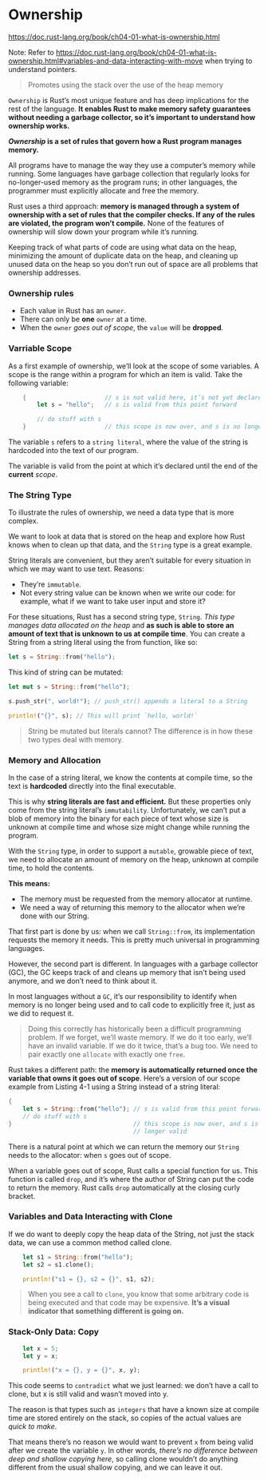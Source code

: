 # Ownership
https://doc.rust-lang.org/book/ch04-01-what-is-ownership.html

Note: Refer to https://doc.rust-lang.org/book/ch04-01-what-is-ownership.html#variables-and-data-interacting-with-move when trying to understand pointers.

> Promotes using the stack over the use of the heap memory

`Ownership` is Rust’s most unique feature and has deep implications for the rest of the language. **It enables Rust to make memory safety guarantees without needing a garbage collector, so it’s important to understand how ownership works.** 

***Ownership* is a set of rules that govern how a Rust program manages memory.** 

All programs have to manage the way they use a computer’s memory while running. Some languages have garbage collection that regularly looks for no-longer-used memory as the program runs; in other languages, the programmer must explicitly allocate and free the memory. 

Rust uses a third approach: **memory is managed through a system of ownership with a set of rules that the compiler checks. If any of the rules are violated, the program won’t compile.** None of the features of ownership will slow down your program while it’s running.

Keeping track of what parts of code are using what data on the heap, minimizing the amount of duplicate data on the heap, and cleaning up unused data on the heap so you don’t run out of space are all problems that ownership addresses. 

### Ownership rules
* Each value in Rust has an `owner`.
* There can only be **one** `owner` at a time.
* When the `owner` *goes out of scope*, the `value` will be **dropped**.

### Varriable Scope
As a first example of ownership, we’ll look at the scope of some variables. A scope is the range within a program for which an item is valid. Take the following variable:

```rust
    {                      // s is not valid here, it’s not yet declared
        let s = "hello";   // s is valid from this point forward

        // do stuff with s
    }                      // this scope is now over, and s is no longer valid
```
The variable `s` refers to a `string literal`, where the value of the string is hardcoded into the text of our program.

The variable is valid from the point at which it’s declared until the end of the **current** *scope*. 

### The String Type
To illustrate the rules of ownership, we need a data type that is more complex.

We want to look at data that is stored on the heap and explore how Rust knows when to clean up that data, and the `String` type is a great example.

String literals are convenient, but they aren’t suitable for every situation in which we may want to use text.  Reasons:
 
* They’re `immutable`. 
* Not every string value can be known when we write our code: for example, what if we want to take user input and store it? 

For these situations, Rust has a second string type, `String`. *This type manages data allocated on the heap* and **as such is able to store an amount of text that is unknown to us at compile time**. You can create a String from a string literal using the from function, like so:

```rust
let s = String::from("hello");
```

This kind of string can be mutated:
```rust
let mut s = String::from("hello");

s.push_str(", world!"); // push_str() appends a literal to a String

println!("{}", s); // This will print `hello, world!`
```

> String be mutated but literals cannot? The difference is in how these two types deal with memory.

### Memory and Allocation
In the case of a string literal, we know the contents at compile time, so the text is **hardcoded** directly into the final executable. 

This is why **string literals are fast and efficient.** But these properties only come from the string literal’s `immutability`. Unfortunately, we can’t put a blob of memory into the binary for each piece of text whose size is unknown at compile time and whose size might change while running the program.

With the `String` type, in order to support a `mutable`, growable piece of text, we need to allocate an amount of memory on the heap, unknown at compile time, to hold the contents. 

**This means:**

- The memory must be requested from the memory allocator at runtime.
- We need a way of returning this memory to the allocator when we’re done with our String.

That first part is done by us: when we call `String::from`, its implementation requests the memory it needs. This is pretty much universal in programming languages.

However, the second part is different. In languages with a garbage collector (GC), the GC keeps track of and cleans up memory that isn’t being used anymore, and we don’t need to think about it. 

In most languages without a `GC`, it’s our responsibility to identify when memory is no longer being used and to call code to explicitly free it, just as we did to request it. 

> Doing this correctly has historically been a difficult programming problem. If we forget, we’ll waste memory. If we do it too early, we’ll have an invalid variable. If we do it twice, that’s a bug too. We need to pair exactly one `allocate` with exactly one `free`.

Rust takes a different path: the **memory is automatically returned once the variable that owns it goes out of scope**. Here’s a version of our scope example from Listing 4-1 using a String instead of a string literal:
```rust
{
    let s = String::from("hello"); // s is valid from this point forward
    // do stuff with s
}                                  // this scope is now over, and s is no
                                   // longer valid
```

There is a natural point at which we can return the memory our `String` needs to the allocator: when `s` goes out of scope. 

When a variable goes out of scope, Rust calls a special function for us. This function is called `drop`, and it’s where the author of String can put the code to return the memory. Rust calls `drop` automatically at the closing curly bracket.

### Variables and Data Interacting with Clone
If we do want to deeply copy the heap data of the String, not just the stack data, we can use a common method called clone.

```rust
    let s1 = String::from("hello");
    let s2 = s1.clone();

    println!("s1 = {}, s2 = {}", s1, s2);
```

> When you see a call to `clone`, you know that some arbitrary code is being executed and that code may be expensive. **It’s a visual indicator that something different is going on.**

### Stack-Only Data: Copy

```rust
    let x = 5;
    let y = x;

    println!("x = {}, y = {}", x, y);
```
This code seems to `contradict` what we just learned: we don’t have a call to clone, but x is still valid and wasn’t moved into y.

The reason is that types such as `integers` that have a known size at compile time are stored entirely on the stack, so copies of the actual values are *quick to make*. 

That means there’s no reason we would want to prevent `x` from being valid after we create the variable `y`. In other words, *there’s no difference between deep and shallow copying here*, so calling clone wouldn’t do anything different from the usual shallow copying, and we can leave it out.